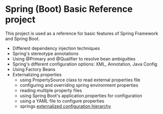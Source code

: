 # Spring (Boot) Basic Reference project
 This project is used as a reference for basic features of Spring Framework and 
 Spring Boot.
 
 * Different dependency injection techniques
 * Spring's stereotype annotations
 * Using @Primary and @Qualifier to resolve bean ambiguities
 * Spring's different configuration options: XML, Annotation, Java Config
 * Using Factory Beans
 * Externalizing properties
     * using PropertySource class to read external properties file
     * configuring and overriding spring environment properties
     * reading multiple property files
     * using Spring Boot's application.properties for configuration
     * using a YAML file to configure properties
     * springs [externalized configuration hierarchy](https://docs.spring.io/spring-boot/docs/current/reference/html/boot-features-external-config.html) 
     
 